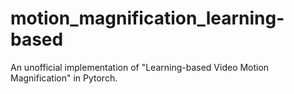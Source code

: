 # motion_magnification_learning-based
An unofficial implementation of "Learning-based Video Motion Magnification" in Pytorch.
